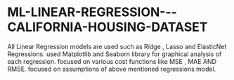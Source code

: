 # ML-LINEAR-REGRESSION---CALIFORNIA-HOUSING-DATASET
All Linear Regression models are used such as Ridge , Lasso and ElasticNet Regressions.
used Matplotlib and Seaborn library for graphical analysis of each regression.
focused on various cost functions like MSE , MAE AND RMSE.
focused on assumptions of above mentioned regressions model.

